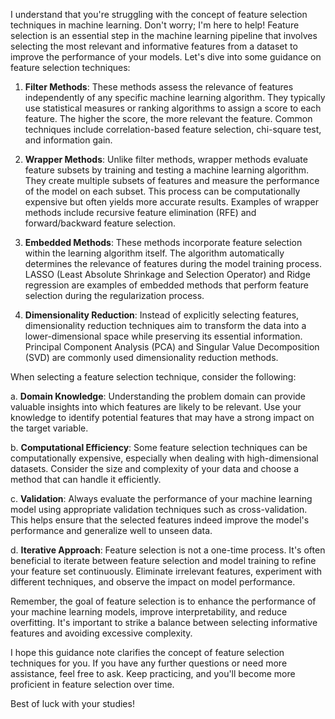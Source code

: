 
I understand that you're struggling with the concept of feature selection techniques in machine learning. Don't worry; I'm here to help! Feature selection is an essential step in the machine learning pipeline that involves selecting the most relevant and informative features from a dataset to improve the performance of your models. Let's dive into some guidance on feature selection techniques:

1. **Filter Methods**: These methods assess the relevance of features independently of any specific machine learning algorithm. They typically use statistical measures or ranking algorithms to assign a score to each feature. The higher the score, the more relevant the feature. Common techniques include correlation-based feature selection, chi-square test, and information gain.

2. **Wrapper Methods**: Unlike filter methods, wrapper methods evaluate feature subsets by training and testing a machine learning algorithm. They create multiple subsets of features and measure the performance of the model on each subset. This process can be computationally expensive but often yields more accurate results. Examples of wrapper methods include recursive feature elimination (RFE) and forward/backward feature selection.

3. **Embedded Methods**: These methods incorporate feature selection within the learning algorithm itself. The algorithm automatically determines the relevance of features during the model training process. LASSO (Least Absolute Shrinkage and Selection Operator) and Ridge regression are examples of embedded methods that perform feature selection during the regularization process.

4. **Dimensionality Reduction**: Instead of explicitly selecting features, dimensionality reduction techniques aim to transform the data into a lower-dimensional space while preserving its essential information. Principal Component Analysis (PCA) and Singular Value Decomposition (SVD) are commonly used dimensionality reduction methods.

When selecting a feature selection technique, consider the following:

a. **Domain Knowledge**: Understanding the problem domain can provide valuable insights into which features are likely to be relevant. Use your knowledge to identify potential features that may have a strong impact on the target variable.

b. **Computational Efficiency**: Some feature selection techniques can be computationally expensive, especially when dealing with high-dimensional datasets. Consider the size and complexity of your data and choose a method that can handle it efficiently.

c. **Validation**: Always evaluate the performance of your machine learning model using appropriate validation techniques such as cross-validation. This helps ensure that the selected features indeed improve the model's performance and generalize well to unseen data.

d. **Iterative Approach**: Feature selection is not a one-time process. It's often beneficial to iterate between feature selection and model training to refine your feature set continuously. Eliminate irrelevant features, experiment with different techniques, and observe the impact on model performance.

Remember, the goal of feature selection is to enhance the performance of your machine learning models, improve interpretability, and reduce overfitting. It's important to strike a balance between selecting informative features and avoiding excessive complexity.

I hope this guidance note clarifies the concept of feature selection techniques for you. If you have any further questions or need more assistance, feel free to ask. Keep practicing, and you'll become more proficient in feature selection over time.

Best of luck with your studies!


